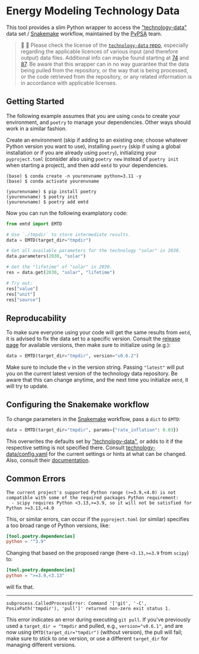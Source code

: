 # Energy Modeling Technology Data

This tool provides a slim Python wrapper to access the
["technology-data"](https://github.com/PyPSA/technology-data) data set /
[Snakemake](https://snakemake.readthedocs.io/en/stable/) workflow, maintained by the [PyPSA](https://github.com/PyPSA)
team.

> 🚨 🚨 Please check the license of the [`technology-data` repo](https://github.com/PyPSA/technology-data), especially
regarding the applicable licences of various input (and therefore output) data files. Additional info can maybe found
starting at [74](https://github.com/PyPSA/technology-data/issues/74) and
[87](https://github.com/PyPSA/technology-data/pull/87). Be aware that this wrapper can in no way guarantee that the data
being pulled from the repository, or the way that is being processed, or the code retrieved from the repository, or any
related information is in accordance with applicable licenses.

## Getting Started

The following example assumes that you are using `conda` to create your environment, and `poetry` to manage your
dependencies. Other ways should work in a similar fashion.

Create an environment (skip if adding to an existing one; choose whatever Python version you want to use), installing
`poetry` (skip if using a global installation or if you are already using `poetry`), initializing your `pyproject.toml`
(consider also using `poetry new` instead of `poetry init` when starting a project), and then add `emtd` to your
dependencies.

```shell
(base) $ conda create -n yourenvname python=3.11 -y
(base) $ conda activate yourenvname

(yourenvname) $ pip install poetry
(yourenvname) $ poetry init
(yourenvname) $ poetry add emtd
```

Now you can run the following examplatory code:

```python
from emtd import EMTD

# Use `./tmpdir` to store intermediate results.
data = EMTD(target_dir="tmpdir")

# Get all available parameters for the technology "solar" in 2030.
data.parameters(2030, "solar")

# Get the "lifetime" of "solar" in 2030.
res = data.get(2030, "solar", "lifetime")

# Try out:
res["value"]
res["unit"]
res["source"]
```

## Reproducability
To make sure everyone using your code will get the same results from `emtd`, it is advised to fix the data set to a 
specific version. Consult the [release page](https://github.com/PyPSA/technology-data/releases) for available versions,
then make sure to initialize using (e.g.):

```python
data = EMTD(target_dir="tmpdir", version="v0.6.2")
```

Make sure to include the `v` in the version string. Passing `"latest"` will put you on the current latest version of the
technology data repository. Be aware that this can change anytime, and the next time you initialize `emtd`, it will try
to update.

## Configuring the Snakemake workflow
To change parameters in the [Snakemake](https://snakemake.readthedocs.io/en/stable/) workflow, pass a `dict` to `EMTD`:

```python
data = EMTD(target_dir="tmpdir", params={"rate_inflation": 0.03})
```

This overwrites the defaults set by ["technology-data"](https://github.com/PyPSA/technology-data), or adds to it if the
respective setting is not specified there. Consult
[technology-data/config.yaml](https://github.com/PyPSA/technology-data/blob/master/config.yaml) for the current settings
or hints at what can be changed. Also, consult their [documentation](https://technology-data.readthedocs.io/en/latest/).

## Common Errors

```
The current project's supported Python range (>=3.9,<4.0) is not compatible with some of the required packages Python requirement:
  - scipy requires Python <3.13,>=3.9, so it will not be satisfied for Python >=3.13,<4.0
```

This, or similar errors, can occur if the `pyproject.toml` (or similar) specifies a too broad range of Python versions,
like:

```toml
[tool.poetry.dependencies]
python = "^3.9"
```

Changing that based on the proposed range (here `<3.13,>=3.9` from `scipy`) to:

```toml
[tool.poetry.dependencies]
python = ">=3.9,<3.13"
```

will fix that.

---

```
subprocess.CalledProcessError: Command '['git', '-C', PosixPath('tmpdir'), 'pull']' returned non-zero exit status 1.
```

This error indicates an error during executing `git pull`. If you've previously used a `target_dir = "tmpdir` and
pulled, e.g., `version="v0.6.1"`, and are now using `EMTD(target_dir="tmpdir")` (without version), the pull will fail;
make sure to stick to one version, or use a different `target_dir` for managing different versions.
